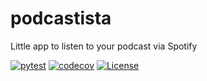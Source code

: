# podcastista

Little app to listen to your podcast via Spotify

[![pytest](https://github.com/andrsd/podcastista/actions/workflows/test.yml/badge.svg)](https://github.com/andrsd/podcastista/actions/workflows/test.yml)
[![codecov](https://codecov.io/gh/andrsd/podcastista/branch/main/graph/badge.svg?token=A8Z9BTRR7F)](https://codecov.io/gh/andrsd/podcastista)
[![License](http://img.shields.io/:license-mit-blue.svg)](https://andrsd.mit-license.org/)
